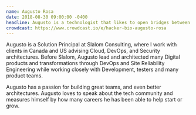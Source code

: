 ```yaml
---
name: Augusto Rosa
date: 2018-08-30 09:00:00 -0400
headline: Augusto is a technologist that likes to open bridges between business and IT functions with a focus on simple and reliable architectures.
crowdcast: https://www.crowdcast.io/e/hacker-bio-augusto-rosa
---
```


Augusto is a Solution Principal at Slalom Consulting, where I work with clients in Canada and US advising Cloud, DevOps, and Security architectures. Before Slalom, Augusto lead and architected many Digital products and transformations through DevOps and Site Reliability Engineering while working closely with Development, testers and many product teams.

Augusto has a passion for building great teams, and even better architectures. Augusto loves to speak about the tech community and measures himself by how many careers he has been able to help start or grow. 

